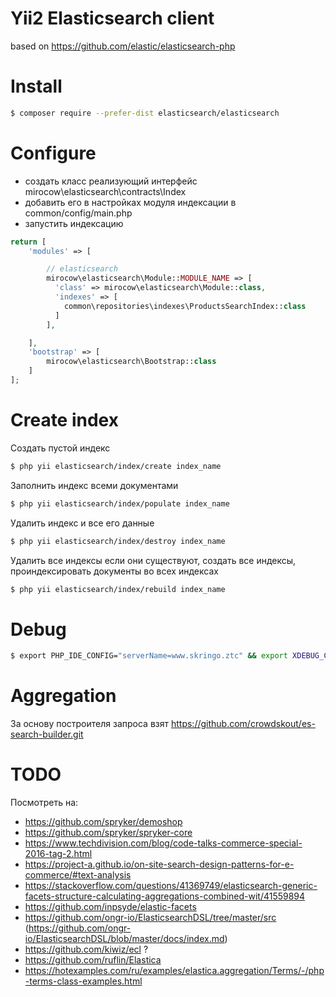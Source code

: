 # Yii2 Elasticsearch client
based on https://github.com/elastic/elasticsearch-php

# Install

```bash
$ composer require --prefer-dist elasticsearch/elasticsearch
```

# Configure

* создать класс реализующий интерфейс mirocow\elasticsearch\contracts\Index
* добавить его в настройках модуля индексации в common/config/main.php
* запустить индексацию

```php
return [
    'modules' => [

        // elasticsearch
        mirocow\elasticsearch\Module::MODULE_NAME => [
          'class' => mirocow\elasticsearch\Module::class,
          'indexes' => [
            common\repositories\indexes\ProductsSearchIndex::class
          ]
        ],

    ],
    'bootstrap' => [
        mirocow\elasticsearch\Bootstrap::class
    ]
];
```

# Create index

Создать пустой индекс
```bash
$ php yii elasticsearch/index/create index_name
```

Заполнить индекс всеми документами
```bash
$ php yii elasticsearch/index/populate index_name
```

Удалить индекс и все его данные
```bash
$ php yii elasticsearch/index/destroy index_name
```

Удалить все индексы если они существуют, создать все индексы, проиндексировать документы во всех индексах
```bash
$ php yii elasticsearch/index/rebuild index_name
```

# Debug

```bash
$ export PHP_IDE_CONFIG="serverName=www.skringo.ztc" && export XDEBUG_CONFIG="remote_host=192.168.1.6 idekey=xdebug" && php7.0 ./yii elasticsearch/index/create products_search
```

# Aggregation

За основу построителя запроса взят https://github.com/crowdskout/es-search-builder.git

# TODO

Посмотреть на:

* https://github.com/spryker/demoshop
* https://github.com/spryker/spryker-core
* https://www.techdivision.com/blog/code-talks-commerce-special-2016-tag-2.html
* https://project-a.github.io/on-site-search-design-patterns-for-e-commerce/#text-analysis
* https://stackoverflow.com/questions/41369749/elasticsearch-generic-facets-structure-calculating-aggregations-combined-wit/41559894
* https://github.com/inpsyde/elastic-facets
* https://github.com/ongr-io/ElasticsearchDSL/tree/master/src (https://github.com/ongr-io/ElasticsearchDSL/blob/master/docs/index.md)
* https://github.com/kiwiz/ecl ?
* https://github.com/ruflin/Elastica
* https://hotexamples.com/ru/examples/elastica.aggregation/Terms/-/php-terms-class-examples.html
